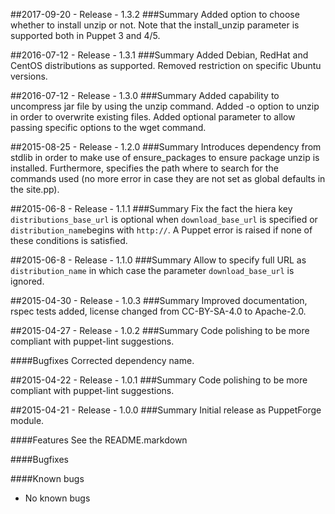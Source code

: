 ##2017-09-20 - Release - 1.3.2
###Summary
Added option to choose whether to install unzip or not.
Note that the install_unzip parameter is supported both in Puppet 3 and 4/5.

##2016-07-12 - Release - 1.3.1
###Summary
Added Debian, RedHat and CentOS distributions as supported.
Removed restriction on specific Ubuntu versions.

##2016-07-12 - Release - 1.3.0
###Summary
Added capability to uncompress jar file by using the unzip command.
Added -o option to unzip in order to overwrite existing files.
Added optional parameter to allow passing specific options to the wget command.

##2015-08-25 - Release - 1.2.0
###Summary
Introduces dependency from stdlib in order to make use of ensure_packages to ensure package unzip is installed.
Furthermore, specifies the path where to search for the commands used (no more error in case they are not set as global defaults in the site.pp).

##2015-06-8 - Release - 1.1.1
###Summary
Fix the fact the hiera key `distributions_base_url` is optional when `download_base_url` is specified or `distribution_name`begins with `http://`.
A Puppet error is raised if none of these conditions is satisfied.

##2015-06-8 - Release - 1.1.0
###Summary
Allow to specify full URL as `distribution_name` in which case the parameter `download_base_url` is ignored.

##2015-04-30 - Release - 1.0.3
###Summary
Improved documentation, rspec tests added, license changed from CC-BY-SA-4.0 to Apache-2.0.

##2015-04-27 - Release - 1.0.2
###Summary
Code polishing to be more compliant with puppet-lint suggestions.

####Bugfixes
Corrected dependency name.

##2015-04-22 - Release - 1.0.1
###Summary
Code polishing to be more compliant with puppet-lint suggestions.

##2015-04-21 - Release - 1.0.0
###Summary
Initial release as PuppetForge module.

####Features
See the README.markdown

####Bugfixes

####Known bugs
* No known bugs
